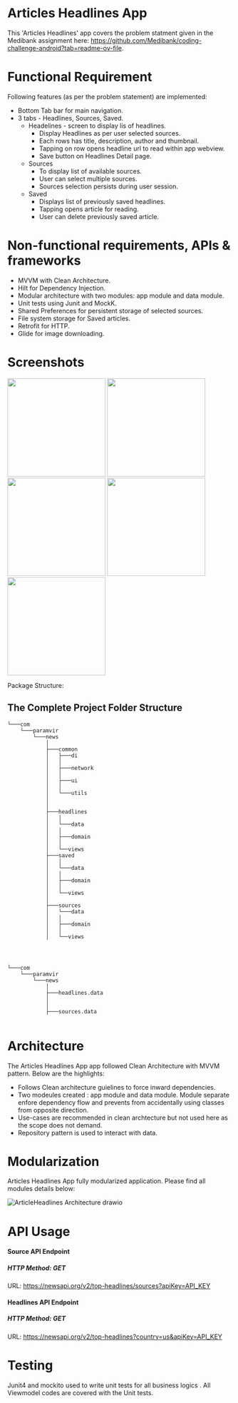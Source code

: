 # Articles Headlines App
This 'Articles Headlines' app covers the problem statment given in the Medibank assignment here: https://github.com/Medibank/coding-challenge-android?tab=readme-ov-file.

   
# Functional Requirement
Following features (as per the problem statement) are implemented:

* Bottom Tab bar for main navigation.
* 3 tabs - Headlines, Sources, Saved.
    * Headelines - screen to display lis of headlines.
        * Display Headlines as per user selected sources.
        * Each rows has title, description, author and thumbnail.
        * Tapping on row opens headline url to read within app webview.
        * Save button on Headlines Detail page.
    * Sources
        * To display list of available sources.
        * User can select multiple sources.
        * Sources selection persists during user session.
    * Saved
        * Displays list of previously saved headlines.
        * Tapping opens article for reading.
        * User can delete previously saved article.
     
# Non-functional requirements, APIs & frameworks

* MVVM with Clean Architecture.
* Hilt for Dependency Injection.
* Modular architecture with two modules: app module and data module.
* Unit tests using Junit and MockK.
* Shared Preferences for persistent storage of selected sources.
* File system storage for Saved articles.
* Retrofit for HTTP.
* Glide for image downloading.


# Screenshots
<img src = "https://github.com/paramvir88/NewsApp/assets/1575084/5af8a62a-4e20-4958-a0e3-66f2a500d37a" width="220">
<img src = "https://github.com/paramvir88/NewsApp/assets/1575084/ac0c4eea-52b5-4231-805e-a7837c448407a" width="220">
<img src = "https://github.com/paramvir88/NewsApp/assets/1575084/778ad3b9-1161-4e0b-b450-f55ce0818e68" width="220">
<img src = "https://github.com/paramvir88/NewsApp/assets/1575084/9ac2deda-aa8a-4b2d-893d-58ef05e2ab4a" width="220">
<img src = "https://github.com/paramvir88/NewsApp/assets/1575084/b3551ebf-3850-4148-8796-6844bb2b4ec5" width="220">

Package Structure:
## The Complete Project Folder Structure

```
└───com
    └───paramvir
        └───news
            │
            ├───common
            │   ├───di
            │   │
            │   ├───network    
            │   │
            │   ├───ui
            │   │       
            │   └───utils
            │ 
            │
            ├───headlines
            │   │
            │   └───data
            │   │     
            │   ├───domain
            │   │
            │   └──views
            ├───saved
            │   │
            │   └───data
            │   │     
            │   ├───domain
            │   │
            │   └──views
            │
            ├───sources
            │   └───data
            │   │     
            │   ├───domain
            │   │
            │   └──views
         



└───com
    └───paramvir
        └───news
            │
            ├───headlines.data
            │ 
            │
            ├───sources.data


```





# Architecture
The Articles Headlines App app followed Clean Architecture with MVVM pattern. Below are the highlights:
* Follows Clean architecture guielines to force inward dependencies.
* Two modeules created : app module and data module. Module separate enfore dependency flow and prevents from accidentally using classes from opposite direction.
* Use-cases are recommended in clean archtecture but not used here as the scope does not demand.
* Repository pattern is used to interact with data.




# Modularization
Articles Headlines App fully modularized application. Please find all modules details below: 

![ArticleHeadlines Architecture drawio](https://github.com/paramvir88/NewsApp/assets/1575084/ef248db1-e967-44fa-91d3-dda98ea6f40a)




# API Usage
#### Source API Endpoint
##### HTTP Method: GET
URL: https://newsapi.org/v2/top-headlines/sources?apiKey=API_KEY

#### Headlines API Endpoint
##### HTTP Method: GET
URL: https://newsapi.org/v2/top-headlines?country=us&apiKey=API_KEY

# Testing
Junit4 and mockito used to write unit tests for all business logics . All Viewmodel codes are covered with the Unit tests.
